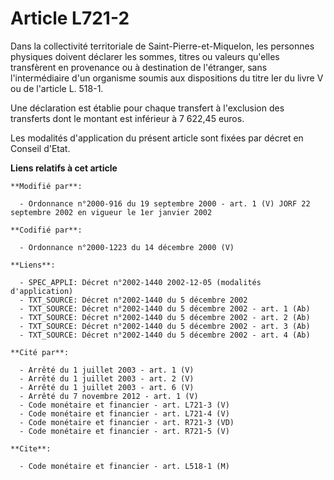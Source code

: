 # Article L721-2

Dans la collectivité territoriale de Saint-Pierre-et-Miquelon, les personnes physiques doivent déclarer les sommes, titres ou
valeurs qu'elles transfèrent en provenance ou à destination de l'étranger, sans l'intermédiaire d'un organisme soumis aux
dispositions du titre Ier du livre V ou de l'article L. 518-1.

Une déclaration est établie pour chaque transfert à l'exclusion des transferts dont le montant est inférieur à 7 622,45
euros.

Les modalités d'application du présent article sont fixées par décret en Conseil d'Etat.

**Liens relatifs à cet article**

	**Modifié par**:

	  - Ordonnance n°2000-916 du 19 septembre 2000 - art. 1 (V) JORF 22 septembre 2002 en vigueur le 1er janvier 2002

	**Codifié par**:

	  - Ordonnance n°2000-1223 du 14 décembre 2000 (V)

	**Liens**:

	  - SPEC_APPLI: Décret n°2002-1440 2002-12-05 (modalités d'application)
	  - TXT_SOURCE: Décret n°2002-1440 du 5 décembre 2002
	  - TXT_SOURCE: Décret n°2002-1440 du 5 décembre 2002 - art. 1 (Ab)
	  - TXT_SOURCE: Décret n°2002-1440 du 5 décembre 2002 - art. 2 (Ab)
	  - TXT_SOURCE: Décret n°2002-1440 du 5 décembre 2002 - art. 3 (Ab)
	  - TXT_SOURCE: Décret n°2002-1440 du 5 décembre 2002 - art. 4 (Ab)

	**Cité par**:

	  - Arrêté du 1 juillet 2003 - art. 1 (V)
	  - Arrêté du 1 juillet 2003 - art. 2 (V)
	  - Arrêté du 1 juillet 2003 - art. 6 (V)
	  - Arrêté du 7 novembre 2012 - art. 1 (V)
	  - Code monétaire et financier - art. L721-3 (V)
	  - Code monétaire et financier - art. L721-4 (V)
	  - Code monétaire et financier - art. R721-3 (VD)
	  - Code monétaire et financier - art. R721-5 (V)

	**Cite**:

	  - Code monétaire et financier - art. L518-1 (M)
